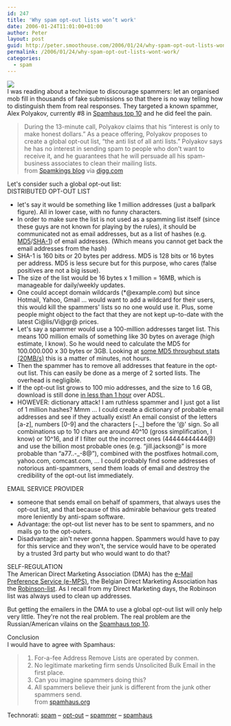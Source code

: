 ```yaml
---
id: 247
title: 'Why spam opt-out lists won’t work'
date: 2006-01-24T11:01:00+01:00
author: Peter
layout: post
guid: http://peter.smoothouse.com/2006/01/24/why-spam-opt-out-lists-wont-work/
permalink: /2006/01/24/why-spam-opt-out-lists-wont-work/
categories:
  - spam
---
```

![](http://us3.pixagogo.com/S5!bRz4QtUrC!BId1v47Bkf6F1JQW3yfpIqWI0aTGe1rJbtLV5rQkGJsy3GQoHvIrDibwVakU7ghlbog87Ygvr2pPsJZV-M1dbeUHCMKLt-P4_/spamkings.jpg)  
I was reading about a technique to discourage spammers: let an organised mob fill in thousands of fake submissions so that there is no way telling how to distinguish them from real responses. They targeted a known spammer, Alex Polyakov, currently #8 in [Spamhaus top 10](http://www.spamhaus.org/statistics/spammers.lasso) and he did feel the pain.

> During the 13-minute call, Polyakov claims that his &#8220;interest is only to make honest dollars.&#8221; As a peace offering, Polyakov proposes to create a global opt-out list, &#8220;the anti list of all anti lists.&#8221; Polyakov says he has no interest in sending spam to people who don't want to receive it, and he guarantees that he will persuade all his spam-business associates to clean their mailing lists.  
> from [Spamkings blog](http://spamkings.oreilly.com/archives/2006/01/under_attack_spammer_begs_for_1.html) via [digg.com](http://digg.com/security/Kicking_A_Spammer_In_The_Nuts_Daily_Turns_Out_To_Be_Effective)

Let's consider such a global opt-out list:  
DISTRIBUTED OPT-OUT LIST

  * let's say it would be something like 1 million addresses (just a ballpark figure). All in lower case, with no funny characters.
  * In order to make sure the list is not used as a spamming list itself (since these guys are not known for playing by the rules), it should be communicated not as email addresses, but as a list of hashes (e.g. [MD5](http://en.wikipedia.org/wiki/MD5)/[SHA-1](http://en.wikipedia.org/wiki/SHA_hash_functions)) of email addresses. (Which means you cannot get back the email addresses from the hash)
  * SHA-1 is 160 bits or 20 bytes per address. MD5 is 128 bits or 16 bytes per address. MD5 is less secure but for this purpose, who cares (false positives are not a big issue).
  * The size of the list would be 16 bytes x 1 million = 16MB, which is manageable for daily/weekly updates.
  * One could accept domain wildcards (*@example.com) but since Hotmail, Yahoo, Gmail &#8230; would want to add a wildcard for their users, this would kill the spammers' lists so no one would use it. Plus, some people might object to the fact that they are not kept up-to-date with the latest Ci@lis/Vi@gr@ prices.
  * Let's say a spammer would use a 100-million addresses target list. This means 100 million emails of something like 30 bytes on average (high estimate, I know). So he would need to calculate the MD5 for 100.000.000 x 30 bytes or 3GB. Looking at [some MD5 throughput stats (20MB/s)](http://www.twmacinta.com/myjava/fast_md5.php) this is a matter of minutes, not hours.
  * Then the spammer has to remove all addresses that feature in the opt-out list. This can easily be done as a merge of 2 sorted lists. The overhead is negligible.
  * If the opt-out list grows to 100 mio addresses, and the size to 1.6 GB, download is still done [in less than 1 hour](http://www.forret.com/tools/bandwidth.asp?speed=4.1&unit=Mbps&title=4Mbit+ADSL+%28%3C2+km%29+%5BBroadband%5D) over ADSL.
  * HOWEVER: dictionary attack! I am ruthless spammer and I just got a list of 1 million hashes? Mmm &#8230; I could create a dictionary of probable email addresses and see if they actually exist! An email consist of the letters [a-z], numbers [0-9] and the characters [-.\_] before the &#8216;@' sign. So all combinations up to 10 chars are around 40^10 (gross simplification, I know) or 10^16, and if I filter out the incorrect ones (44444444444@) and use the billion most probable ones (e.g. &#8220;jill.jackson@&#8221; is more probable than &#8220;a77..-\_-8@&#8221;), combined with the postfixes hotmail.com, yahoo.com, comcast.com, &#8230; I could probably find some addresses of notorious anti-spammers, send them loads of email and destroy the credibility of the opt-out list immediately.

EMAIL SERVICE PROVIDER

  * someone that sends email on behalf of spammers, that always uses the opt-out list, and that because of this admirable behaviour gets treated more leniently by anti-spam software.
  * Advantage: the opt-out list never has to be sent to spammers, and no mails go to the opt-outers.
  * Disadvantage: ain't never gonna happen. Spammers would have to pay for this service and they won't, the service would have to be operated by a trusted 3rd party but who would want to do that?

SELF-REGULATION  
The American Direct Marketing Association (DMA) has the [e-Mail Preference Service (e-MPS)](http://www.dmaconsumers.org/offemaillist.html), the Belgian Direct Marketing Association has the [Robinson-list](http://www.robinsonlist.be/). As I recall from my Direct Marketing days, the Robinson list was always used to clean up addresses.

But getting the emailers in the DMA to use a global opt-out list will only help very little. They're not the real problem. The real problem are the Russian/American vilains on the [Spamhaus top 10](http://www.spamhaus.org/statistics/spammers.lasso).

Conclusion  
I would have to agree with Spamhaus:

> 1. For-a-fee Address Remove Lists are operated by conmen.  
> 2. No legitimate marketing firm sends Unsolicited Bulk Email in the first place.  
> 3. Can you imagine spammers doing this?  
> 4. All spammers believe their junk is different from the junk other spammers send.  
> from [spamhaus.org](http://www.spamhaus.org/removelists.html)

Technorati: <a href="http://technorati.com/tag/spam" rel="tag">spam</a> &#8211; <a href="http://technorati.com/tag/opt-out" rel="tag">opt-out</a> &#8211; <a href="http://technorati.com/tag/spammer" rel="tag">spammer</a> &#8211; <a href="http://technorati.com/tag/spamhaus" rel="tag">spamhaus</a>